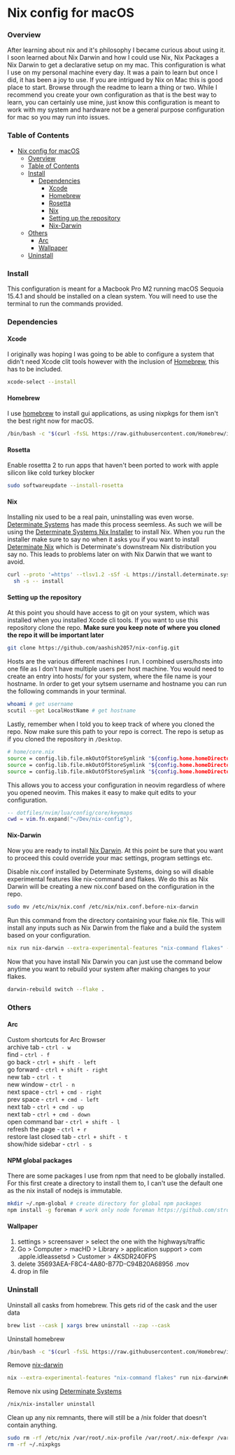 # Nix config for macOS

### Overview
After learning about nix and it's philosophy I became curious about using it. I soon learned about Nix Darwin and how I could use Nix, Nix Packages a Nix Darwin to get a declarative setup on my mac. This configuration is what I use on my personal machine every day. It was a pain to learn but once I did, it has been a joy to use. If you are intrigued by Nix on Mac this is good place to start. Browse through the readme to learn a thing or two. While I recommend you create your own configuration as that is the best way to learn, you can certainly use mine, just know this configuration is meant to work with my system and hardware not be a general purpose configuration for mac so you may run into issues.
### Table of Contents
- [Nix config for macOS](#nix-config-for-macos)
	- [Overview](#overview)
	- [Table of Contents](#table-of-contents)
	- [Install](#install)
		- [Dependencies](#dependencies)
			- [Xcode](#xcode)
			- [Homebrew](#homebrew)
			- [Rosetta](#rosetta)
			- [Nix](#nix)
			- [Setting up the repository](#setting-up-the-repository)
			- [Nix-Darwin](#nix-darwin)
	- [Others](#others)
		- [Arc](#Arc)
		- [Wallpaper](#Wallpaper)
	- [Uninstall](#uninstall)
### Install
This configuration is meant for a Macbook Pro M2 running macOS Sequoia 15.4.1 and should be installed on a clean system. You will need to use the terminal to run the commands provided.
### Dependencies
#### Xcode
I originally was hoping I was going to be able to configure a system that didn't need Xcode clit tools however with the inclusion of [Homebrew](https://brew.sh/), this has to be included.
```Bash
xcode-select --install
```

#### Homebrew
I use [homebrew](https://brew.sh/) to install gui applications, as using nixpkgs for them isn't the best right now for macOS.
```bash
/bin/bash -c "$(curl -fsSL https://raw.githubusercontent.com/Homebrew/install/HEAD/install.sh)"
```

#### Rosetta
Enable rosettta 2 to run apps that haven't been ported to work with apple silicon like cold turkey blocker
```bash
sudo softwareupdate --install-rosetta 
```

#### Nix
Installing nix used to be a real pain, uninstalling was even worse. [Determinate Systems](https://determinate.systems/) has made this process seemless. As such we will be using the [Determinate Systems Nix Installer](https://github.com/DeterminateSystems/nix-installer) to install Nix. When you run the installer make sure to say no when it asks you if you want to install [Determinate Nix](https://docs.determinate.systems/determinate-nix) which is Determinate's downstream Nix distribution you say no. This leads to problems later on with Nix Darwin that we want to avoid.
```bash
curl --proto '=https' --tlsv1.2 -sSf -L https://install.determinate.systems/nix | \
  sh -s -- install
```
#### Setting up the repository
At this point you should have access to git on your system, which was installed when you installed Xcode cli tools. If you want to use this repository clone the repo. **Make sure you keep note of where you cloned the repo it will be important later**

```bash
git clone https://github.com/aashish2057/nix-config.git
```
Hosts are the various different machines I run. I combined users/hosts into one file as I don't have multiple users per host machine. You would need to create an entry into hosts/ for your system, where the file name is your hostname. In order to get your sytsem username and hostname you can run the following commands in your terminal.

```bash
whoami # get username
scutil --get LocalHostName # get hostname
```

Lastly, remember when I told you to keep track of where you cloned the repo. Now make sure this path to your repo is correct. The repo is setup as if you cloned the repository in `/Desktop`.
```Bash
# home/core.nix
source = config.lib.file.mkOutOfStoreSymlink "${config.home.homeDirectory}/Dev/nix-config/dotfiles/ghostty"; # line 38
source = config.lib.file.mkOutOfStoreSymlink "${config.home.homeDirectory}/Dev/nix-config/dotfiles/nvim"; # line 41
source = config.lib.file.mkOutOfStoreSymlink "${config.home.homeDirectory}/Dev/nix-config/dotfiles/aerospace"; # line 44
```
This allows you to access your configuration in neovim regardless of where you opened neovim. This makes it easy to make quit edits to your configuration.
```lua
-- dotfiles/nvim/lua/config/core/keymaps
cwd = vim.fn.expand("~/Dev/nix-config"),
```
#### Nix-Darwin
Now you are ready to install [Nix Darwin](https://github.com/LnL7/nix-darwin). At this point be sure that you want to proceed this could override your mac settings, program settings etc.

Disable nix.conf installed by Determinate Systems, doing so will disable experimental features like nix-command and flakes. We do this as Nix Darwin will be creating a new nix.conf based on the configuration in the repo.
```bash
sudo mv /etc/nix/nix.conf /etc/nix/nix.conf.before-nix-darwin
```

Run this command from the directory containing your flake.nix file. This will install any inputs such as Nix Darwin from the flake and a build the system based on your configuration.
```bash
nix run nix-darwin --extra-experimental-features "nix-command flakes" -- switch --flake .
```

Now that you have install Nix Darwin you can just use the command below anytime you want to rebuild your system after making changes to your flakes.
```bash
darwin-rebuild switch --flake .
```

### Others

#### Arc
Custom shortcuts for Arc Browser\
archive tab - `ctrl - w`\
find - `ctrl - f`\
go back - `ctrl + shift - left`\
go forward - `ctrl + shift - right`\
new tab - `ctrl - t`\
new window - `ctrl - n`\
next space - `ctrl + cmd - right`\
prev space - `ctrl + cmd - left`\
next tab - `ctrl + cmd - up`\
next tab - `ctrl + cmd - down`\
open command bar - `ctrl + shift - l`\
refresh the page - `ctrl + r`\
restore last closed tab - `ctrl + shift - t`\
show/hide sidebar - `ctrl - s`

#### NPM global packages
There are some packages I use from npm that need to be globally installed. For this first create a directory to install them to, I can't use the default one as the nix install of nodejs is immutable.
```bash
mkdir ~/.npm-global # create directory for global npm packages
npm install -g foreman # work only node foreman https://github.com/strongloop/node-foreman
```

#### Wallpaper
1. settings > screensaver > select the one with the highways/traffic
2. Go > Computer > macHD > Library > application support > com .apple.idleassetsd > Customer > 4KSDR240FPS 
3. delete 35693AEA-F8C4-4A80-B77D-C94B20A68956 .mov 
4. drop in file

### Uninstall
Uninstall all casks from homebrew. This gets rid of the cask and the user data
```bash
brew list --cask | xargs brew uninstall --zap --cask
```

Uninstall homebrew
```bash
/bin/bash -c "$(curl -fsSL https://raw.githubusercontent.com/Homebrew/install/HEAD/uninstall.sh)"
```

Remove [nix-darwin](https://github.com/LnL7/nix-darwin?tab=readme-ov-file#uninstalling)
```bash
nix --extra-experimental-features "nix-command flakes" run nix-darwin#darwin-uninstaller
```

Remove nix using [Determinate Systems](https://github.com/DeterminateSystems/nix-installer?tab=readme-ov-file#uninstalling)
```bash
/nix/nix-installer uninstall
```

Clean up any nix remnants, there will still be a /nix folder that doesn't contain anything.
```bash
sudo rm -rf /etc/nix /var/root/.nix-profile /var/root/.nix-defexpr /var/root/.nix-channels ~/.nix-profile ~/.nix-defexpr ~/.nix-channels
rm -rf ~/.nixpkgs
```
